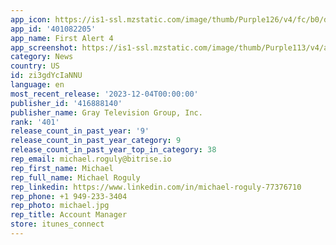 ```yaml
---
app_icon: https://is1-ssl.mzstatic.com/image/thumb/Purple126/v4/fc/b0/d9/fcb0d957-67f2-3f47-bbbe-63125250d5d8/AppIcon-1x_U007emarketing-0-7-0-0-85-220-0.png/1024x1024bb.png
app_id: '401082205'
app_name: First Alert 4
app_screenshot: https://is1-ssl.mzstatic.com/image/thumb/Purple113/v4/a4/3b/e1/a43be16e-0867-413d-4c12-859a72030003/8a222381-ee92-4031-b8a2-956533a4f7ca_ios_iphonexs_home.jpg/1242x2688bb.png
category: News
country: US
id: zi3gdYcIaNNU
language: en
most_recent_release: '2023-12-04T00:00:00'
publisher_id: '416888140'
publisher_name: Gray Television Group, Inc.
rank: '401'
release_count_in_past_year: '9'
release_count_in_past_year_category: 9
release_count_in_past_year_top_in_category: 38
rep_email: michael.roguly@bitrise.io
rep_first_name: Michael
rep_full_name: Michael Roguly
rep_linkedin: https://www.linkedin.com/in/michael-roguly-77376710
rep_phone: +1 949-233-3404
rep_photo: michael.jpg
rep_title: Account Manager
store: itunes_connect
---
```

